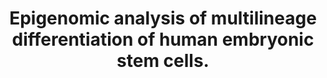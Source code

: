 ---
layout: page
title: " Epigenomic analysis of multilineage differentiation of human embryonic stem cells."
breadcrumb: true
categories:
    - publication
## publication related information
pub:
    authors: " Wei Xie, Matthew D. Schultz, Ryan Lister, Zhonggang Hou, Nisha Rajagopal, Pradipta Ray, John W. Whitaker, Shulan Tian, R. David Hawkins, Danny Leung, Hongbo Yang, Tao Wang, Ah Young Lee, Scott A. Swanson, Jiuchun Zhang, Yun Zhu, Audrey Kim, Joseph R. Nery, Mark A. Urich, Samantha Kuan, Chia-an Yen, Sarit Klugman, Pengzhi Yu, Kran Suknuntha, Nicholas E. Propson, Huaming Chen, Lee E. Edsall, Ulrich Wagner, Yan Li, Zhen Ye, Ashwinikumar Kulkarni, Zhenyu Xuan, Wen-Yu Chung, Neil C. Chi, Jessica E. Antosiewicz-Bourget, Igor Slukvin, Ron Stewart, Michael Q. Zhang, Wei Wang, James A. Thomson, Joseph R. Ecker,  Bing Ren"
    journal: " Cell"
    date: 2013-05-23
    doi:  10.1016/j.cell.2013.04.022
    volume:  153
    pages:  1134--1148
    number:  5
    abstract: " Epigenetic mechanisms have been proposed to play crucial roles in mammalian development, but their precise functions are only partially understood. To investigate epigenetic regulation of embryonic development, we differentiated human embryonic stem cells into mesendoderm, neural progenitor cells, trophoblast-like cells, and mesenchymal stem cells and systematically characterized DNA methylation, chromatin modifications, and the transcriptome in  each lineage. We found that promoters that are active in early developmental stages tend to be CG rich and mainly engage H3K27me3 upon silencing in nonexpressing lineages. By contrast, promoters for genes expressed preferentially at later stages are often CG poor and primarily employ DNA methylation upon repression. Interestingly, the early developmental regulatory genes are often located in large genomic domains that are generally devoid of DNA methylation in  most lineages, which we termed DNA methylation valleys (DMVs). Our results suggest that distinct epigenetic mechanisms regulate early and late stages of ES  cell differentiation.,"
---